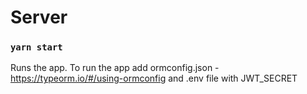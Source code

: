 # Server

### `yarn start`

Runs the app.
To run the app add ormconfig.json - https://typeorm.io/#/using-ormconfig and .env file with JWT_SECRET
